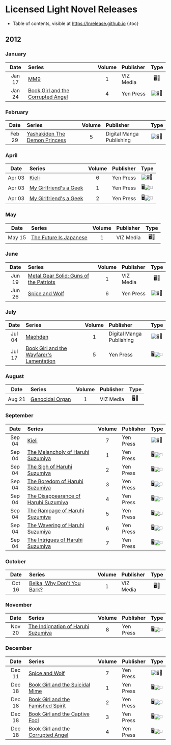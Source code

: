 # Licensed Light Novel Releases

- Table of contents, visible at https://lnrelease.github.io
{:toc}

## 2012

### January

Date|Series|Volume|Publisher|Type|
:---:|:---|:---:|:---|:---:|
Jan 17|[MM9](https://www.viz.com/read/novel/mm9/product/2792/paperback)|1|VIZ Media|🖥️📖|
Jan 24|[Book Girl and the Corrupted Angel](https://yenpress.com/titles/9780316076944-book-girl-and-the-corrupted-angel-light-novel)|4|Yen Press|<input class="spacer" alt="🖥️" type="image" disabled>📖|

### February

Date|Series|Volume|Publisher|Type|
:---:|:---|:---:|:---|:---:|
Feb 29|[Yashakiden The Demon Princess](https://www.rightstufanime.com/Yashakiden-The-Demon-Princess-Novel-5_3)|5|Digital Manga Publishing|<input class="spacer" alt="🖥️" type="image" disabled>📖|

### April

Date|Series|Volume|Publisher|Type|
:---:|:---|:---:|:---|:---:|
Apr 03|[Kieli](https://yenpress.com/titles/9780759529342-kieli-vol-6-light-novel-the-sunlit-garden-where-it-began-part-2)|6|Yen Press|<input class="spacer" alt="🖥️" type="image" disabled>📖|
Apr 03|[My Girlfriend's a Geek](https://yenpress.com/titles/9780316221801-my-girlfriends-a-geek-vol-1-light-novel)|1|Yen Press|🖥️<input class="spacer" alt="📖" type="image" disabled>|
Apr 03|[My Girlfriend's a Geek](https://yenpress.com/titles/9780316221818-my-girlfriends-a-geek-vol-2-light-novel)|2|Yen Press|🖥️<input class="spacer" alt="📖" type="image" disabled>|

### May

Date|Series|Volume|Publisher|Type|
:---:|:---|:---:|:---|:---:|
May 15|[The Future Is Japanese](https://www.viz.com/read/novel/future-is-japanese/product/3011/paperback)|1|VIZ Media|🖥️📖|

### June

Date|Series|Volume|Publisher|Type|
:---:|:---|:---:|:---|:---:|
Jun 19|[Metal Gear Solid: Guns of the Patriots](https://www.viz.com/read/novel/metal-gear-solid-guns-of-the-patriot/product/2789/paperback)|1|VIZ Media|🖥️📖|
Jun 26|[Spice and Wolf](https://yenpress.com/titles/9780759531116-spice-and-wolf-vol-6-light-novel)|6|Yen Press|<input class="spacer" alt="🖥️" type="image" disabled>📖|

### July

Date|Series|Volume|Publisher|Type|
:---:|:---|:---:|:---|:---:|
Jul 04|[Maohden](https://www.rightstufanime.com/Maohden-Novel-1)|1|Digital Manga Publishing|<input class="spacer" alt="🖥️" type="image" disabled>📖|
Jul 17|[Book Girl and the Wayfarer's Lamentation](https://yenpress.com/titles/9780316202237-book-girl-and-the-wayfarers-lamentation-light-novel)|5|Yen Press|🖥️<input class="spacer" alt="📖" type="image" disabled>|

### August

Date|Series|Volume|Publisher|Type|
:---:|:---|:---:|:---|:---:|
Aug 21|[Genocidal Organ](https://www.viz.com/read/novel/genocidal-organ/product/3016/paperback)|1|VIZ Media|🖥️📖|

### September

Date|Series|Volume|Publisher|Type|
:---:|:---|:---:|:---|:---:|
Sep 04|[Kieli](https://yenpress.com/titles/9780759529359-kieli-vol-7-light-novel-as-the-deep-ravine-s-wind-howls)|7|Yen Press|<input class="spacer" alt="🖥️" type="image" disabled>📖|
Sep 04|[The Melancholy of Haruhi Suzumiya](https://yenpress.com/titles/9780316228619-the-melancholy-of-haruhi-suzumiya-light-novel)|1|Yen Press|🖥️<input class="spacer" alt="📖" type="image" disabled>|
Sep 04|[The Sigh of Haruhi Suzumiya](https://yenpress.com/titles/9780316228626-the-sigh-of-haruhi-suzumiya-light-novel)|2|Yen Press|🖥️<input class="spacer" alt="📖" type="image" disabled>|
Sep 04|[The Boredom of Haruhi Suzumiya](https://yenpress.com/titles/9780316228633-the-boredom-of-haruhi-suzumiya-light-novel)|3|Yen Press|🖥️<input class="spacer" alt="📖" type="image" disabled>|
Sep 04|[The Disappearance of Haruhi Suzumiya](https://yenpress.com/titles/9780316228640-the-disappearance-of-haruhi-suzumiya-light-novel)|4|Yen Press|🖥️<input class="spacer" alt="📖" type="image" disabled>|
Sep 04|[The Rampage of Haruhi Suzumiya](https://yenpress.com/titles/9780316228657-the-rampage-of-haruhi-suzumiya-light-novel)|5|Yen Press|🖥️<input class="spacer" alt="📖" type="image" disabled>|
Sep 04|[The Wavering of Haruhi Suzumiya](https://yenpress.com/titles/9780316228664-the-wavering-of-haruhi-suzumiya-light-novel)|6|Yen Press|🖥️<input class="spacer" alt="📖" type="image" disabled>|
Sep 04|[The Intrigues of Haruhi Suzumiya](https://yenpress.com/titles/9780316228688-the-intrigues-of-haruhi-suzumiya-light-novel)|7|Yen Press|🖥️<input class="spacer" alt="📖" type="image" disabled>|

### October

Date|Series|Volume|Publisher|Type|
:---:|:---|:---:|:---|:---:|
Oct 16|[Belka, Why Don't You Bark?](https://www.viz.com/read/novel/belka-why-dont-you-barkij/product/4950/paperback)|1|VIZ Media|🖥️📖|

### November

Date|Series|Volume|Publisher|Type|
:---:|:---|:---:|:---|:---:|
Nov 20|[The Indignation of Haruhi Suzumiya](https://yenpress.com/titles/9780316228695-the-indignation-of-haruhi-suzumiya-light-novel)|8|Yen Press|🖥️<input class="spacer" alt="📖" type="image" disabled>|

### December

Date|Series|Volume|Publisher|Type|
:---:|:---|:---:|:---|:---:|
Dec 11|[Spice and Wolf](https://yenpress.com/titles/9780316229128-spice-and-wolf-vol-7-light-novel)|7|Yen Press|<input class="spacer" alt="🖥️" type="image" disabled>📖|
Dec 18|[Book Girl and the Suicidal Mime](https://yenpress.com/titles/9780316245937-book-girl-and-the-suicidal-mime-light-novel)|1|Yen Press|🖥️<input class="spacer" alt="📖" type="image" disabled>|
Dec 18|[Book Girl and the Famished Spirit](https://yenpress.com/titles/9780316245944-book-girl-and-the-famished-spirit-light-novel)|2|Yen Press|🖥️<input class="spacer" alt="📖" type="image" disabled>|
Dec 18|[Book Girl and the Captive Fool](https://yenpress.com/titles/9780316246002-book-girl-and-the-captive-fool-light-novel)|3|Yen Press|🖥️<input class="spacer" alt="📖" type="image" disabled>|
Dec 18|[Book Girl and the Corrupted Angel](https://yenpress.com/titles/9780316245951-book-girl-and-the-corrupted-angel-light-novel)|4|Yen Press|🖥️<input class="spacer" alt="📖" type="image" disabled>|
